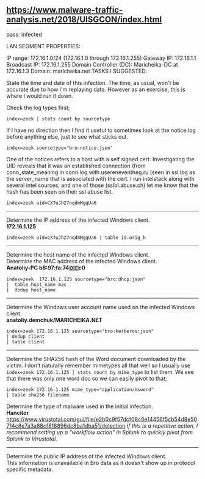 ## https://www.malware-traffic-analysis.net/2018/UISGCON/index.html
pass: infected

LAN SEGMENT PROPERTIES:

IP range:  172.16.1.0/24 (172.16.1.0 through 172.16.1.255)
Gateway IP:  172.16.1.1
Broadcast IP:  172.16.1.255
Domain Controller (DC):  Maricheika-DC at 172.16.1.3
Domain:  maricheika.net
TASKS I SUGGESTED:

State the time and date of this infection.
The time, as usual, won't be accurate due to how I'm replaying data. However as an exercise, this is where I would run it down.

Check the log types first;  
```
index=zeek | stats count by sourcetype
```

If I have no direction then I find it useful to sometimes look at the notice.log before anything else, just to see what sticks out.  
```
index=zeek sourcetype="bro:notice:json"
```

One of the notices refers to a host with a self signed cert. Investigating the UID reveals that it was an established connection (from conn_state_meaning in conn.log with usereneventheg.ru (seen in ssl.log as the server_name that is associated with the cert. I run intelstack along with several intel sources, and one of those (sslbl.abuse.ch) let me know that the hash has been seen on their ssl abuse list.   
```
index=zeek uid=CX7uJh27nqdmMgqUa6
```
___
Determine the IP address of the infected Windows client.    
**172.16.1.125**  
```
index=zeek uid=CX7uJh27nqdmMgqUa6 | table id.orig_h
```
___

Determine the host name of the infected Windows client.  
Determine the MAC address of the infected Windows client.  
**Anatoliy-PC	b8:97:fa:74:de:c0**  
```
index=zeek  172.16.1.125 sourcetype="bro:dhcp:json" 
|  table host_name mac 
|  dedup host_name
```
___
Determine the Windows user account name used on the infected Windows client.  
**anatoliy.demchuk/MARICHEIKA.NET**
```
index=zeek 172.16.1.125 sourcetype="bro:kerberos:json" 
| dedup client 
| table client
```
___
Determine the SHA256 hash of the Word document downloaded by the victim.
I don't naturally remember mimetypes all that well so I usually use `index=zeek 172.16.1.125 | stats count by mime_type` to list them. We see that there was only one word doc so we can easily pivot to that;  
```
index=zeek 172.16.1.125 mime_type="application/msword" 
| table sha256 filename
```
Determine the type of malware used in the initial infection.  
**Hancitor**
https://www.virustotal.com/gui/file/e2b0c9f57dcf08c0e14456f5cb54d8e50714c8e7a3a88cf818896dc8ba1dba51/detection
*If this is a repetitive action, I recommend setting up a "workflow action" in Splunk to quickly pivot from Splunk to Virustotal.*
___
Determine the public IP address of the infected Windows client.  
This information is unavailable in Bro data as it doesn't show up in protocol specific metadata. 
